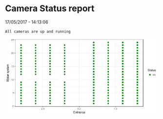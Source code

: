 Camera Status report
================
17/05/2017 - 14:13:06

    All cameras are up and running

![](camreport_files/figure-markdown_github/unnamed-chunk-2-1.png)
